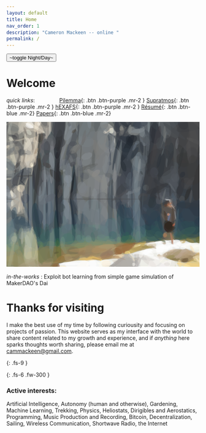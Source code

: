```yaml
---
layout: default
title: Home
nav_order: 1
description: "Cameron Mackeen -- online "
permalink: /
---
```

<link rel="shortcut icon" type="image/x-icon" href="favicon.ico">

<button class="btn js-toggle-dark-mode">~toggle Night/Day~</button>

<script>
const toggleDarkMode = document.querySelector('.js-toggle-dark-mode')
const cssFile = document.querySelector('[rel="stylesheet"]')
const originalCssRef = cssFile.getAttribute('href')
const darkModeCssRef = originalCssRef.replace('just-the-docs.css', 'dark-mode-preview.css')

cssFile.setAttribute('href',  darkModeCssRef)

addEvent(toggleDarkMode, 'click', function(){
  if (cssFile.getAttribute('href') === originalCssRef) {
    cssFile.setAttribute('href',  darkModeCssRef)
  } else {
    cssFile.setAttribute('href', originalCssRef)
  }
})
</script>
# Welcome

*quick links*: &emsp;&emsp;&emsp;&emsp;
[Pilemma](/docs/projects/pilemma.md){: .btn .btn-purple .mr-2 }
[Supratmos](/docs/projects/supratmos.md){: .btn .btn-purple .mr-2 }
[hEXAFS](/docs/projects/hexafs.md){: .btn .btn-purple .mr-2 }
[Résumé](/assets/cammackeen_resume.pdf){: .btn .btn-blue .mr-2}
[Papers](/docs/academic/academic.md){: .btn .btn-blue .mr-2}



![](/assets/camprec.svg)

*in-the-works* : Exploit bot learning from simple game simulation of MakerDAO's Dai

# Thanks for visiting 

 I make the best use of my time by following curiousity and focusing on
projects of passion. This website serves as my interface with the world to
share content related to my growth and experience, and if *anything* here
sparks thoughts worth sharing, please email me at cammackeen@gmail.com. 




{: .fs-9 }

{: .fs-6 .fw-300 }





### Active interests:

Artificial Intelligence, Autonomy (human and otherwise), Gardening, Machine Learning, Trekking, Physics,  Heliostats, Dirigibles and Aerostatics,
Programming, Music Production and Recording,  Bitcoin, Decentralization, Sailing, Wireless Communication, Shortwave Radio, the Internet 

